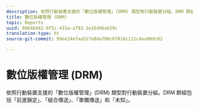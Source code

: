 ```yaml
---
description: 依照行動裝置支援的「數位版權管理」(DRM) 類型對行動裝置分組。DRM 群組包括「前進鎖定」、「組合傳送」、「單獨傳送」和「未知」。
title: 數位版權管理 (DRM)
topic: Reports
uuid: 8064b942-8f5c-433a-a793-1e16496ab59c
translation-type: ht
source-git-commit: 99ee24efaa517e8da700c67818c111c4aa90dc02

---
```



# 數位版權管理 (DRM)

依照行動裝置支援的「數位版權管理」(DRM) 類型對行動裝置分組。DRM 群組包括「前進鎖定」、「組合傳送」、「單獨傳送」和「未知」。

